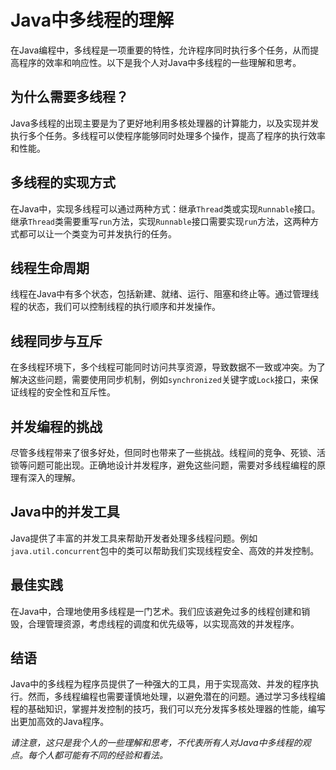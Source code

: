 # Java中多线程的理解

在Java编程中，多线程是一项重要的特性，允许程序同时执行多个任务，从而提高程序的效率和响应性。以下是我个人对Java中多线程的一些理解和思考。

## 为什么需要多线程？

Java多线程的出现主要是为了更好地利用多核处理器的计算能力，以及实现并发执行多个任务。多线程可以使程序能够同时处理多个操作，提高了程序的执行效率和性能。

## 多线程的实现方式

在Java中，实现多线程可以通过两种方式：继承`Thread`类或实现`Runnable`接口。继承`Thread`类需要重写`run`方法，实现`Runnable`接口需要实现`run`方法，这两种方式都可以让一个类变为可并发执行的任务。

## 线程生命周期

线程在Java中有多个状态，包括新建、就绪、运行、阻塞和终止等。通过管理线程的状态，我们可以控制线程的执行顺序和并发操作。

## 线程同步与互斥

在多线程环境下，多个线程可能同时访问共享资源，导致数据不一致或冲突。为了解决这些问题，需要使用同步机制，例如`synchronized`关键字或`Lock`接口，来保证线程的安全性和互斥性。

## 并发编程的挑战

尽管多线程带来了很多好处，但同时也带来了一些挑战。线程间的竞争、死锁、活锁等问题可能出现。正确地设计并发程序，避免这些问题，需要对多线程编程的原理有深入的理解。

## Java中的并发工具

Java提供了丰富的并发工具来帮助开发者处理多线程问题。例如`java.util.concurrent`包中的类可以帮助我们实现线程安全、高效的并发控制。

## 最佳实践

在Java中，合理地使用多线程是一门艺术。我们应该避免过多的线程创建和销毁，合理管理资源，考虑线程的调度和优先级等，以实现高效的并发程序。

## 结语

Java中的多线程为程序员提供了一种强大的工具，用于实现高效、并发的程序执行。然而，多线程编程也需要谨慎地处理，以避免潜在的问题。通过学习多线程编程的基础知识，掌握并发控制的技巧，我们可以充分发挥多核处理器的性能，编写出更加高效的Java程序。

*请注意，这只是我个人的一些理解和思考，不代表所有人对Java中多线程的观点。每个人都可能有不同的经验和看法。*
